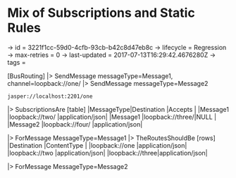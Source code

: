# Mix of Subscriptions and Static Rules

-> id = 3221f1cc-59d0-4cfb-93cb-b42c8d47eb8c
-> lifecycle = Regression
-> max-retries = 0
-> last-updated = 2017-07-13T16:29:42.4676280Z
-> tags =

[BusRouting]
|> SendMessage messageType=Message1, channel=loopback://one/
|> SendMessage messageType=Message2
``` channel
jasper://localhost:2201/one
```

|> SubscriptionsAre
    [table]
    |MessageType|Destination    |Accepts         |
    |Message1   |loopback://two/  |application/json|
    |Message1   |loopback://three/|NULL            |
    |Message2   |loopback://four/ |application/json|

|> ForMessage MessageType=Message1
|> TheRoutesShouldBe
    [rows]
    |Destination   |ContentType     |
    |loopback://one  |application/json|
    |loopback://two  |application/json|
    |loopback://three|application/json|

|> ForMessage MessageType=Message2
~~~
